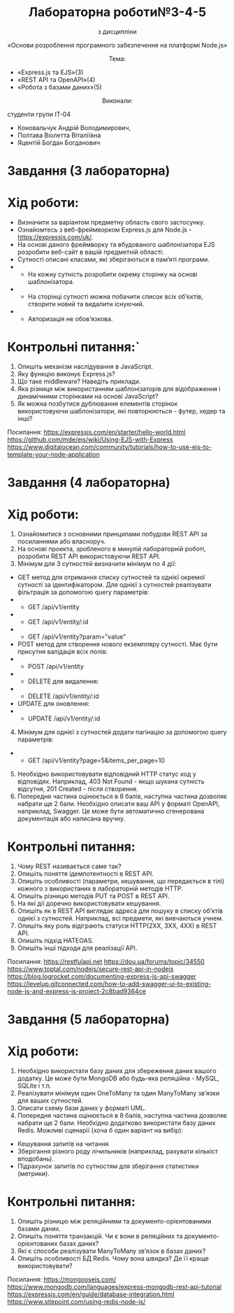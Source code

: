 <h1 align="center">Лабораторна роботи№3-4-5</h1>
<p align="center">з дисципліни</p>
<p align="center">«Основи розроблення програмного забезпечення на платформі Node.js»</p> 
<p align="center">Тема:</p>
 
 - «Express.js та EJS»(3)
 - «REST API та OpenAPI»(4)
 - «Робота з базами даних»(5)

<p align="center">Виконали:</p>
студенти групи ІТ-04

- Коновальчук Андрій Володимирович,
- Полтава Віолетта Віталіївна
- Яцентій Богдан Богданович

# Завдання (3 лабораторна)

# Хід роботи:

- Визначити за варіантом предметну область свого застосунку.
- Ознайомтесь з веб-фреймворком Express.js для Node.js - https://expressjs.com/uk/.
- На основі даного фреймворку та вбудованого шаблонізатора EJS розробити веб-сайт в вашій предметній області:
- Сутності описані класами, які зберігаються в памʼяті програми.
- - На кожну сутність розробити окрему сторінку на основі шаблонізатора.
- - На сторінці сутності можна побачити список всіх обʼєктів, створити новий та видалити існуючий.
- - Авторизація не обовʼязкова.

# Контрольні питання:`

1.  Опишіть механізм наслідування в JavaScript.
2.  Яку функцію виконує Express.js?
3.  Що таке middleware? Наведіть приклади.
4.  Яка різниця між використанням шаблонізаторів для відображення і динамічними сторінками на основі JavaScript?
5.  Як можна позбутися дублювання елементів сторінок використовуючи шаблонізатори, які повторюються - футер, хедер та інші?

Посилання:
https://expressjs.com/en/starter/hello-world.html
https://github.com/mde/ejs/wiki/Using-EJS-with-Express
https://www.digitalocean.com/community/tutorials/how-to-use-ejs-to-template-your-node-application

# Завдання (4 лабораторна)

# Хід роботи:

1. Ознайомитися з основними принципами побудови REST API за посиланнями або власноруч.
2. На основі проекта, зробленого в минулій лабораторній роботі, розробити REST API використовуючи REST API.
3. Мінімум для 3 сутностей визначити мінімум по 4 дії:

- GET метод для отримання списку сутностей та однієї окремої сутності за ідентифікатором. Для однієї з сутностей реалізувати фільтрація за допомогою query параметрів:
- - GET /api/v1/entity
- - GET /api/v1/entity/:id
- - GET /api/v1/entity?param=”value”
- POST метод для створення нового екземпляру сутності. Має бути присутня валідація всіх полів:
- - POST /api/v1/entity
- - DELETE для видалення:
- - DELETE /api/v1/entity/:id
- UPDATE для оновлення:
- - UPDATE /api/v1/entity/:id

4. Мінімум для однієї з сутностей додати пагінацію за допомогою query параметрів:

- - GET /api/v1/entity?page=5&items_per_page=10

5. Необхідно використовувати відповідний HTTP статус код у відповідях. Наприклад, 403 Not Found - якщо шукана сутність відсутня, 201 Created - після створення.
6. Попередня частина оцінюється в 8 балів, наступна частина дозволяє набрати ще 2 бали. Необхідно описати ваш API у форматі OpenAPI, наприклад, Swagger. Це може бути автоматично сгенерована документація або написана вручну.

# Контрольні питання:

1. Чому REST називається саме так?
2. Опишіть поняття ідемпотентності в REST API.
3. Опишіть особливості (параметри, кешування, що передається в тілі) кожного з використаних в лабораторній методів HTTP.
4. Опишіть різницю методів PUT та POST в REST API.
5. На які дії доречно використовувати кешування.
6. Опишіть як в REST API виглядає адреса для пошуку в списку обʼктів однієї з сутностей. Наприклад, всі предмети, які вивчаються учнем.
7. Опишіть яку роль відіграють статуси HTTP(2XX, 3XX, 4XX) в REST API.
8. Опишіть підхід HATEOAS.
9. Опишіть інші підходи для реалізації API.

Посилання:
https://restfulapi.net
https://dou.ua/forums/topic/34550
https://www.toptal.com/nodejs/secure-rest-api-in-nodejs
https://blog.logrocket.com/documenting-express-js-api-swagger
https://levelup.gitconnected.com/how-to-add-swagger-ui-to-existing-node-js-and-express-js-project-2c8bad9364ce

# Завдання (5 лабораторна)

# Хід роботи:

1. Необхідно використати базу даних для збереження даних вашого додатку. Це може бути MongoDB або будь-яка реляційна - MySQL, SQLite і т.п.
2. Реалізувати мінімум один OneToMany та один ManyToMany звʼязки для ваших сутностей.
3. Описати схему бази даних у форматі UML.
4. Попередня частина оцінюється в 8 балів, наступна частина дозволяє набрати ще 2 бали. Необхідно додатково використати базу даних Redis. Можливі сценарії (хоча б один варіант на вибір):

- Кешування запитів на читання
- Зберігання різного роду лічильників (наприклад, рахувати кількіст вподобань).
- Підрахунок запитів по сутностям для зберігання статистики (метрики).

# Контрольні питання:

1. Опишіть різницю між реляційними та документо-орієнтованими базами даних.
2. Опишіть поняття транзакцій. Чи є вони в реляційних та документо-орієнтованих базах даних?
3. Які є способи реалізувати ManyToMany звʼязок в базах даних?
4. Опишіть особливості БД Redis. Чому вона швидка? Де її краще використовувати?

Посилання:
https://mongoosejs.com/
https://www.mongodb.com/languages/express-mongodb-rest-api-tutorial
https://expressjs.com/en/guide/database-integration.html
https://www.sitepoint.com/using-redis-node-js/
